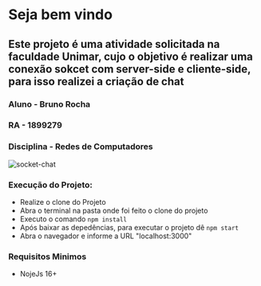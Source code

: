 # Seja bem vindo

## Este projeto é uma atividade solicitada na faculdade Unimar, cujo o objetivo é realizar uma conexão sokcet com server-side e cliente-side, para isso realizei a criação de chat
### Aluno - Bruno Rocha
### RA - 1899279
### Disciplina - Redes de Computadores

![socket-chat](https://user-images.githubusercontent.com/55399785/162646441-0267f079-0667-4467-b29c-bc5f30d72d03.png)

### Execução do Projeto:
 - Realize o clone do Projeto
 - Abra o terminal na pasta onde foi feito o clone do projeto
 - Executo o comando `npm install`
 - Após baixar as depedências, para executar o projeto dê `npm start`
 - Abra o navegador e informe a URL "localhost:3000"

### Requisitos Minimos
  - NojeJs 16+
